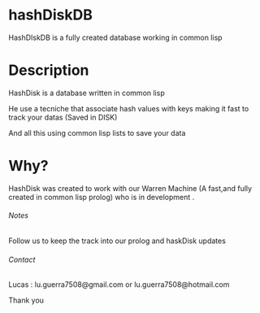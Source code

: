 # hashDiskDB
HashDIskDB  is a fully created database working in common lisp

<h1> Description </h1>

HashDisk is a database written in common lisp <p>
He use a tecniche that associate hash values with keys making it fast to track your datas (Saved in DISK)
<p>And all this using common lisp lists to save your data


<h1> Why? </h1>
HashDisk was created to work with our Warren Machine (A fast,and fully created in common lisp prolog) who is in development .

<h6> Notes </h6>

Follow us to keep the track into our prolog and haskDisk updates

<H6> Contact </h6>
<p> Lucas : lu.guerra7508@gmail.com or lu.guerra7508@hotmail.com
<p> Thank you
